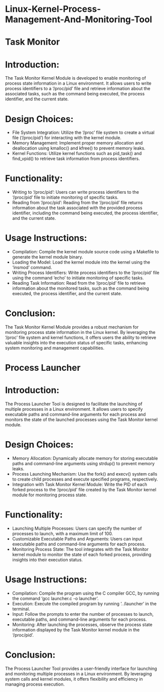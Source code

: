 # Linux-Kernel-Process-Management-And-Monitoring-Tool


# Task Monitor 

# Introduction: 
The Task Monitor Kernel Module is developed to enable monitoring of process state information in a Linux environment. It allows users to write process identifiers to a ‘/proc/pid’ file and retrieve information about the associated tasks, such as the command being executed, the process identifier, and the current state. 

# Design Choices: 
  - File System Integration: Utilize the ‘/proc’ file system to create a virtual file (‘/proc/pid’) for interacting with the kernel module.
  - Memory Management: Implement proper memory allocation and deallocation using kmalloc() and kfree() to prevent memory leaks.
  - Kernel Functions: Utilize kernel functions such as pid_task() and find_vpid() to retrieve task information from process identifiers.
    
# Functionality: 
  - Writing to ‘/proc/pid’: Users can write process identifiers to the ‘/proc/pid’ file to initiate monitoring of specific tasks.
  - Reading from ‘/proc/pid’: Reading from the ‘/proc/pid’ file returns information about the task associated with the provided process identifier, including the       command being executed, the process identifier, and the current state.

# Usage Instructions: 
  - Compilation: Compile the kernel module source code using a Makefile to generate the kernel module binary.
  - Loading the Model: Load the kernel module into the kernel using the ‘insmod’ command. 
  - Writing Process Identifiers: Write process identifiers to the ‘/proc/pid’ file using the command ‘echo’ to initiate monitoring of specific tasks.
  - Reading Task Information: Read from the ‘/proc/pid’ file to retrieve information about the monitored tasks, such as the command being executed, the process         identifier, and the current state.
    
# Conclusion: 
The Task Monitor Kernel Module provides a robust mechanism for monitoring process state information in the Linux kernel. By leveraging the ‘/proc’ file system and kernel functions, it offers users the ability to retrieve valuable insights into the execution status of specific tasks, enhancing system monitoring and management capabilities. 


# Process Launcher 

# Introduction: 
The Process Launcher Tool is designed to facilitate the launching of multiple processes in a Linux environment. It allows users to specify executable paths and command-line arguments for each process and monitors the state of the launched processes using the Task Monitor kernel module. 

# Design Choices: 
  - Memory Allocation: Dynamically allocate memory for storing executable paths and command-line arguments using strdup() to prevent memory leaks.
  - Process Launching Mechanism: Use the fork() and execv() system calls to create child processes and execute specified programs, respectively.
  - Integration with Task Monitor Kernel Module: Write the PID of each forked process to the ‘/proc/pid’ file created by the Task Monitor kernel module for             monitoring process state.
    
# Functionality: 
  - Launching Multiple Processes: Users can specify the number of processes to launch, with a maximum limit of 100.
  - Customizable Executable Paths and Arguments: Users can input executable paths and command-line arguments for each process.
  - Monitoring Process State: The tool integrates with the Task Monitor kernel module to monitor the state of each forked process, providing insights into their         execution status.
    
# Usage Instructions: 
  - Compilation: Compile the program using the C compiler GCC, by running the command ‘gcc launcher.c -o launcher’. 
  - Execution: Execute the compiled program by running ‘. /launcher’ in the terminal.
  - Input: Follow the prompts to enter the number of processes to launch, executable paths, and command-line arguments for each process.
  - Monitoring: After launching the processes, observe the process state information displayed by the Task Monitor kernel module in the ‘/proc/pid’.

# Conclusion: 
The Process Launcher Tool provides a user-friendly interface for launching and monitoring multiple processes in a Linux environment. By leveraging system calls and kernel modules, it offers flexibility and efficiency in managing process execution.
